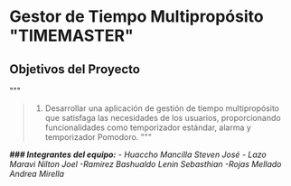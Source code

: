 # Gestor de Tiempo Multipropósito "TIMEMASTER"

## Objetivos del Proyecto
"""
> 1. Desarrollar una aplicación de gestión de tiempo multipropósito que satisfaga las necesidades de los usuarios, proporcionando funcionalidades como temporizador estándar, alarma y temporizador Pomodoro.
"""

___### Integrantes del equipo:___
_- Huaccho Mancilla Steven José_
_- Lazo Maravi Nilton Joel_
_-Ramirez Bashualdo Lenin Sebasthian_
_-Rojas Mellado Andrea Mirella_
